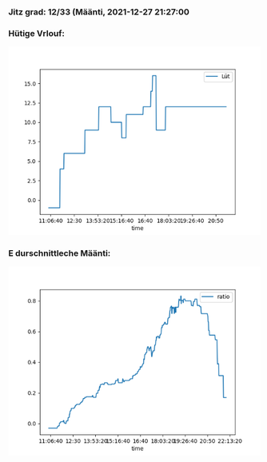 ### Jitz grad: 12/33 (Määnti, 2021-12-27 21:27:00

### Hütige Vrlouf:
![Graph](Today.png)

### E durschnittleche Määnti:
![Graph](Määnti.png)